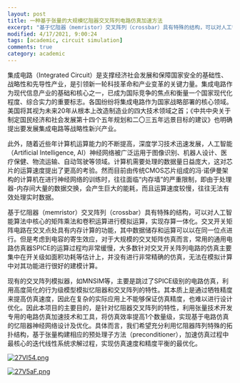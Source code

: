 ```yaml
---
layout: post
title: 一种基于张量的大规模忆阻器交叉阵列电路仿真加速方法
excerpt: "基于忆阻器（memristor）交叉阵列（crossbar）具有特殊的结构，可以对人工智能算法中核心的矩阵乘法和卷积运算进行模拟运算，实现存算一体化。交叉开关矩阵电路在交叉点处具有内存计算的功能，其中数据储存和运算可以以在同一位点进行。"
modified: 4/17/2021, 9:00:24
tags: [academic, circuit simulation]
comments: true
category: academic
---
```


集成电路（Integrated Circuit）是支撑经济社会发展和保障国家安全的基础性、战略性和先导性产业，是引领新一轮科技革命和产业变革的关键力量。集成电路作为现代信息产业的基础和核心之一，已成为国际竞争的焦点和衡量一个国家现代化程度、综合实力的重要标志。各国纷纷将集成电路作为国家战略部署的核心领域。美国将其视为未来20年从根本上改造制造业的四大技术领域之首；《中共中央关于制定国民经济和社会发展第十四个五年规划和二〇三五年远景目标的建议》也明确提出要发展集成电路等战略性新兴产业。

此外，随着近些年计算机运算能力的不断提高，深度学习技术迅速发展，人工智能（Artificial Intelligence, AI）神经网络被广泛运用于图像识别、机器人设计、医疗保健、物流运输、自动驾驶等领域。计算机需要处理的数据量日益庞大，这对芯片的运算速度提出了更高的考验。然而目前由传统CMOS芯片组成的冯·诺伊曼架构的计算机在进行神经网络的训练时，往往面临“内存墙”的严重限制，即由于处理器-内存间大量的数据交换，会产生巨大的能耗，而且运算速度较慢，往往无法有效处理实时数据。

基于忆阻器（memristor）交叉阵列（crossbar）具有特殊的结构，可以对人工智能算法中核心的矩阵乘法和卷积运算进行模拟运算，实现存算一体化。交叉开关矩阵电路在交叉点处具有内存计算的功能，其中数据储存和运算可以以在同一位点进行。但是考虑到电容的寄生效应，对于大规模的交叉矩阵仿真而言，常用的通用电路仿真器SPICE的运算过程均非常缓慢，大多数针对交叉开关阵列电路的仿真主要集中在开关级如面积功耗等估计上，并没有进行非常精确的仿真，无法在模拟计算中对其功能进行很好的建模计算。

现有的交叉阵列模拟器，如MNSIM等，主要是跳过了SPICE级别的电路仿真，利用高度简化的行为级模型模拟忆阻器和交叉阵列的特性。其本质上是通过牺牲精度来提高仿真速度，因此在复杂的实际应用上不能够保证仿真精度，也难以进行设计优化。因此本项目的主要目的，是针对忆阻器交叉阵列的特性，利用张量技术开发专用的电路仿真加速技术和工具，将仿真效率提高1个数量级，实现基于电路仿真的忆阻器神经网络设计及优化。具体而言，我们希望充分利用忆阻器阵列特殊的拓扑结构，基于张量构建相应的预处理子方法（preconditioner），加速仿真过程中最核心的迭代线性系统求解过程，实现仿真速度和精度平衡的最优化。

[![27VI54.png](https://z3.ax1x.com/2021/06/14/27VI54.png)](https://imgtu.com/i/27VI54)

[![27V5aF.png](https://z3.ax1x.com/2021/06/14/27V5aF.png)](https://imgtu.com/i/27V5aF)